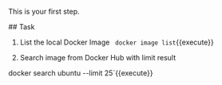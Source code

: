 This is your first step.

## Task

1. List the local Docker Image
`
docker image list`{{execute}}

2. Search image from Docker Hub with limit result

docker search ubuntu --limit 25`{{execute}}
